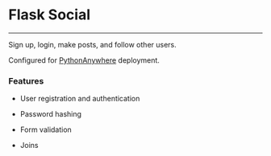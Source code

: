 # Flask Social

---

Sign up, login, make posts, and follow other users.

Configured for [PythonAnywhere](https://www.pythonanywhere.com/) deployment.

### Features

- User registration and authentication

- Password hashing

- Form validation

- Joins
